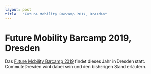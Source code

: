 ```yaml
---
layout: post
title:  "Future Mobility Barcamp 2019, Dresden"
---
```


# Future Mobility Barcamp 2019, Dresden

Das [Future Mobility Barcamp 2019](https://future-mobility-camp.de/dresden19/) findet dieses Jahr in Dresden statt. CommuteDresden wird dabei sein und den bisherigen Stand erläutern.
